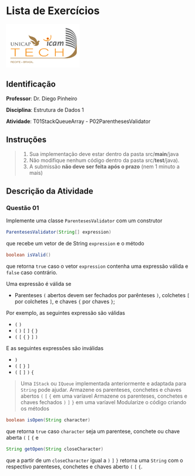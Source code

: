 # Lista de Exercícios
<img src="../../assets/images/Unicap_Icam_Tech-01.png" alt="drawing" width="200"/>

## Identificação
**Professor**: Dr. Diego Pinheiro

**Disciplina**: Estrutura de Dados 1

**Atividade**: T01StackQueueArray - P02ParenthesesValidator

## Instruções 
> 1. Sua implementação deve estar dentro da pasta src/**main**/java 
> 2. Não modifique nenhum código dentro da pasta src/**test**/java).
> 3. A submissão **não deve ser feita após o prazo** (nem 1 minuto a mais)

## Descrição da Atividade
### Questão 01
Implemente uma classe `ParentesesValidator` com um construtor

```java
ParentesesValidator(String[] expression) 
```

que recebe um vetor de de String `expression` e o método 

```java
boolean isValid() 
```

que retorna `true` caso o vetor `expression` contenha uma expressão válida e `false` caso contrário. 

Uma expressão é válida se

- Parenteses `(` abertos devem ser fechados por parênteses `)`, colchetes `[` por colchetes `]`, e chaves `{` por chaves `}`;

Por exemplo, as seguintes expressão são válidas
- `(` `)`
- `(` `)` `[` `]` `{` `}`
- `(` `[` `{` `}` `]` `)`

E as seguintes expressões são inválidas 
- `)`
- `(` `[` `}` `]`
- `(` `[` `]` `)` `{`


> Uma `IStack` ou `IQueue` implementada anteriormente e adaptada para `String` pode ajudar.
> Armazene os parenteses, conchetes e chaves abertos `(` `[` `{` em uma varíavel
> Armazene os parenteses, conchetes e chaves fechados `)` `]` `}` em uma varíavel
> Modularize o código criando os métodos 

```java
boolean isOpen(String character)
```
que retorna `true` caso `character` seja um parentese, conchete ou chave aberta `(` `[` `{`  e 

```java
String getOpen(String closeCharacter)
```

que a partir de um `closeCharacter` igual a `)` `]` `}` retorna uma `String` com o respectivo parenteses, conchetes e chaves aberto `(` `[` `{`.

